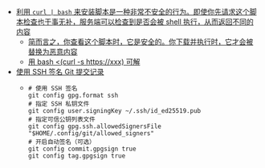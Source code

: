 - [利用 `curl | bash` 来安装脚本是一种非常不安全的行为。即使你先请求这个脚本检查也于事无补，服务端可以检查到是否会被 shell 执行，从而返回不同的内容](https://www.idontplaydarts.com/2016/04/detecting-curl-pipe-bash-server-side/)
	- [简而言之，你查看这个脚本时，它是安全的。你下载并执行时，它才会被替换为恶意内容](https://twitter.com/ChiangMaiGreat/status/1610448378223288321)
	- [用 bash <(curl -s https://xxx) 可解](https://twitter.com/yetone/status/1610520410956894208)
- [使用 SSH 签名 Git 提交记录](https://taoshu.in/git/ssh-sign.html)
	- ```
	  # 使用 SSH 签名
	  git config gpg.format ssh
	  # 指定 SSH 私钥文件
	  git config user.signingKey ~/.ssh/id_ed25519.pub
	  # 指定可信公钥列表文件
	  git config gpg.ssh.allowedSignersFile "$HOME/.config/git/allowed_signers"
	  # 开启自动签名（可选）
	  git config commit.gpgsign true
	  git config tag.gpgsign true
	  ```